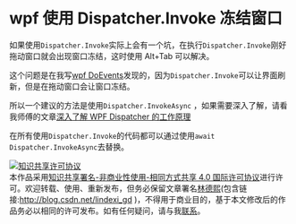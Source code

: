 
# wpf 使用 Dispatcher.Invoke 冻结窗口

如果使用`Dispatcher.Invoke`实际上会有一个坑，在执行`Dispatcher.Invoke`刚好拖动窗口就会出现窗口冻结，这时使用 Alt+Tab 可以解决。

<!--more-->


<div id="toc"></div>

<!-- csdn -->

<!-- 标签：wpf,性能优化 -->

这个问题是在我写[wpf DoEvents](https://lindexi.oschina.io/lindexi/post/wpf-DoEvents.html )发现的，因为`Dispatcher.Invoke`可以让界面刷新，但是在拖动窗口会让窗口冻结。

所以一个建议的方法是使用`Dispatcher.InvokeAsync` ，如果需要深入了解，请看我师傅的文章[深入了解 WPF Dispatcher 的工作原理](https://walterlv.github.io/post/dotnet/2017/09/26/dispatcher-invoke-async.html )

在所有使用`Dispatcher.Invoke`的代码都可以通过使用`await Dispatcher.InvokeAsync`去替换。





<a rel="license" href="http://creativecommons.org/licenses/by-nc-sa/4.0/"><img alt="知识共享许可协议" style="border-width:0" src="https://licensebuttons.net/l/by-nc-sa/4.0/88x31.png" /></a><br />本作品采用<a rel="license" href="http://creativecommons.org/licenses/by-nc-sa/4.0/">知识共享署名-非商业性使用-相同方式共享 4.0 国际许可协议</a>进行许可。欢迎转载、使用、重新发布，但务必保留文章署名[林德熙](http://blog.csdn.net/lindexi_gd)(包含链接:http://blog.csdn.net/lindexi_gd )，不得用于商业目的，基于本文修改后的作品务必以相同的许可发布。如有任何疑问，请与我[联系](mailto:lindexi_gd@163.com)。